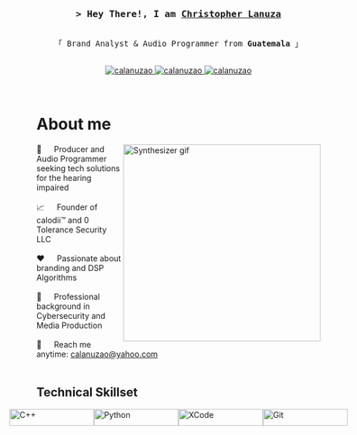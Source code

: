<!-- <h2 align="center">
  Christopher Lanuza
  <img src="https://media.giphy.com/media/hvRJCLFzcasrR4ia7z/giphy.gif" width="28">
</h2> -->

<!-- <p align="center">
  <a href="https://github.com/calanuzao"><img src="https://readme-typing-svg.herokuapp.com/?lines=Self%20Taught%20Programmer;Front%20End%20Developer;1.5%2B%20years%20of%20coding%20experience;Always%20learning%20new%20things&center=true&width=380&height=45"></a>
</p> -->

<!-- Intro  -->
<h3 align="center">
        <samp>&gt; Hey There!, I am
                <b><a target="_blank" href="https://chrislanuza.myportfolio.com">Christopher Lanuza</a></b>
        </samp>
</h3>


<p align="center"> 
  <samp>
    <br>
    「 Brand Analyst & Audio Programmer from <b>Guatemala</b> 」
    <br>
    <br>
  </samp>
</p>

<p align="center">
 <a href="https://chrislanuza.myportfolio.com" target="blank"> 
  <img src="https://img.shields.io/badge/Website-DC143C?style=for-the-badge&logo=medium&logoColor=white" alt="calanuzao" />
 </a>
 <a href="https://www.linkedin.com/in/christopherlanuza/" target="_blank">
  <img src="https://img.shields.io/badge/LinkedIn-0077B5?style=for-the-badge&logo=linkedin&logoColor=white" alt="calanuzao"/>
 </a>
 <a href="https://www.instagram.com/calodii/" target="_blank">
  <img src="https://img.shields.io/badge/Instagram-fe4164?style=for-the-badge&logo=instagram&logoColor=white" alt="calanuzao" />
 </a> 
</p>
<br />

<!-- About Section -->
 # About me
 
<p>
<img align="right" width="350" src="https://media3.giphy.com/media/Q5M7gBKo3SCUjz9FWl/giphy.gif?cid=6c09b952m61j1whv8xob0x969xb66p308d3iyi347yq0m8a4&ep=v1_internal_gif_by_id&rid=giphy.gif&ct=g" alt="Synthesizer gif">
  
 🐝 &emsp; Producer and Audio Programmer seeking tech solutions for the hearing impaired <br/><br/>
 📈 &emsp; Founder of calodii™ and 0 Tolerance Security LLC <br/><br/>
 ❤️ &emsp; Passionate about branding and DSP Algorithms <br/><br/>
 🧠 &emsp; Professional background in Cybersecurity and Media Production <br/><br/>
 📧 &emsp; Reach me anytime: calanuzao@yahoo.com <br/><br/>

</p>

## Technical Skillset

<div style="display: flex; justify-content: center; align-items: center; width: 100%;">
    <img src="https://img.shields.io/badge/-C++-blue?logo=cplusplus" alt="C++" width="150" height="30">
    <img src="https://img.shields.io/badge/python-3670A0?style=for-the-badge&logo=python&logoColor=ffdd54" alt="Python" width="150" height="30">
    <img src="https://img.shields.io/badge/-XCode-black?style=flat&logo=xcode" alt="XCode" width="150" height="30">
    <img src="https://img.shields.io/badge/Git-F05032?style=for-the-badge&logo=git&logoColor=white" alt="Git" width="150" height="30">
</div>

